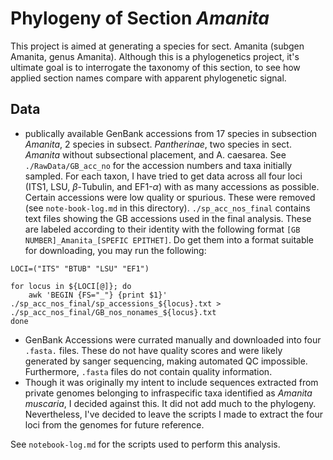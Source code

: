 # Phylogeny of Section _Amanita_ 

This project is aimed at generating a species for sect. Amanita (subgen Amanita, genus Amanita). Although this is a phylogenetics project, it's ultimate goal is to interrogate the taxonomy of this section, to see how applied section names compare with apparent phylogenetic signal.

## Data  
* publically available GenBank accessions from 17 species in subsection _Amanita_, 2 species in subsect. *Pantherinae*, two species in sect. *Amanita* without subsectional placement, and A. caesarea. See `./RawData/GB_acc_no` for the accession numbers and taxa initially sampled. For each taxon, I have tried to get data across all four loci (ITS1, LSU, $\beta$-Tubulin, and EF1-$\alpha$) with as many accessions as possible. Certain accessions were low quality or spurious. These were removed (see `note-book-log.md` in this directory). `./sp_acc_nos_final` contains text files showing the GB accessions used in the final analysis. These are labeled according to their identity with the following format `[GB NUMBER]_Amanita_[SPEFIC EPITHET]`. Do get them into a format suitable for downloading, you may run the following: 
```{sh}
LOCI=("ITS" "BTUB" "LSU" "EF1")

for locus in ${LOCI[@]}; do 
    awk 'BEGIN {FS="_"} {print $1}' ./sp_acc_nos_final/sp_accessions_${locus}.txt > ./sp_acc_nos_final/GB_nos_nonames_${locus}.txt
done
```
* GenBank Accessions were currated manually and downloaded into four `.fasta.` files. These do not have quality scores and were likely generated by sanger sequencing, making automated QC impossible. Furthermore, `.fasta` files do not contain quality information. 
* Though it was originally my intent to include sequences extracted from private genomes belonging to infraspecific taxa identified as _Amanita muscaria_, I decided against this. It did not add much to the phylogeny. Nevertheless, I've decided to leave the scripts I made to extract the four loci from the genomes for future reference. 

See `notebook-log.md` for the scripts used to perform this analysis. 

